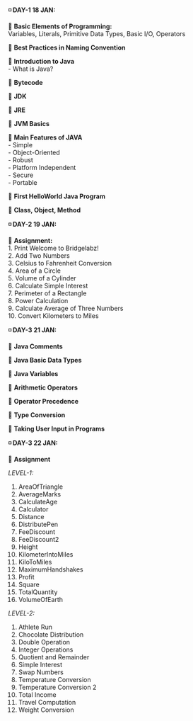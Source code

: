 **◽ DAY-1 18 JAN:**

  🔸 **Basic Elements of Programming:**  
    Variables, Literals, Primitive Data Types, Basic I/O, Operators  

  🔸 **Best Practices in Naming Convention**  

  🔸 **Introduction to Java**  
      - What is Java?  

  🔸 **Bytecode**  

  🔸 **JDK**  

  🔸 **JRE**  

  🔸 **JVM Basics**  

  🔸 **Main Features of JAVA**  
      - Simple  
      - Object-Oriented  
      - Robust  
      - Platform Independent  
      - Secure  
      - Portable  

  🔸 **First HelloWorld Java Program**  

  🔸 **Class, Object, Method**  



**◽ DAY-2 19 JAN:**  

  🔸 **Assignment:**  
      1. Print Welcome to Bridgelabz!  
      2. Add Two Numbers  
      3. Celsius to Fahrenheit Conversion  
      4. Area of a Circle  
      5. Volume of a Cylinder  
      6. Calculate Simple Interest  
      7. Perimeter of a Rectangle  
      8. Power Calculation  
      9. Calculate Average of Three Numbers  
      10. Convert Kilometers to Miles  



**◽ DAY-3 21 JAN:**  

  🔸 **Java Comments**  

  🔸 **Java Basic Data Types**  

  🔸 **Java Variables**  

  🔸 **Arithmetic Operators**  

  🔸 **Operator Precedence**  

  🔸 **Type Conversion**  

  🔸 **Taking User Input in Programs**  



**◽ DAY-3 22 JAN:**  

  🔸 **Assignment**  

*LEVEL-1:*  
1. AreaOfTriangle  
2. AverageMarks  
3. CalculateAge  
4. Calculator  
5. Distance  
6. DistributePen  
7. FeeDiscount  
8. FeeDiscount2  
9. Height  
10. KilometerIntoMiles  
11. KiloToMiles  
12. MaximumHandshakes  
13. Profit  
14. Square  
15. TotalQuantity  
16. VolumeOfEarth  

*LEVEL-2:*  
1. Athlete Run  
2. Chocolate Distribution  
3. Double Operation  
4. Integer Operations  
5. Quotient and Remainder  
6. Simple Interest  
7. Swap Numbers  
8. Temperature Conversion  
9. Temperature Conversion 2  
10. Total Income  
11. Travel Computation  
12. Weight Conversion









